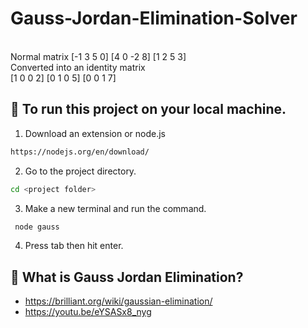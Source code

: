 # Gauss-Jordan-Elimination-Solver
<br>
Normal matrix
[-1 3 5 0]
[4 0 -2 8]
[1 2  5 3]
<br>
Converted into an identity matrix
<br>
[1 0 0 2]
[0 1 0 5]
[0 0 1 7]

## 🚀 To run this project on your local machine.

1. Download an extension or node.js
```sh
https://nodejs.org/en/download/
```
2. Go to the project directory.
```sh
cd <project folder>
```
3. Make a new terminal and run the command.
```sh
 node gauss
 ```
4. Press tab then hit enter.

## 📝 What is Gauss Jordan Elimination?
- https://brilliant.org/wiki/gaussian-elimination/
- https://youtu.be/eYSASx8_nyg
